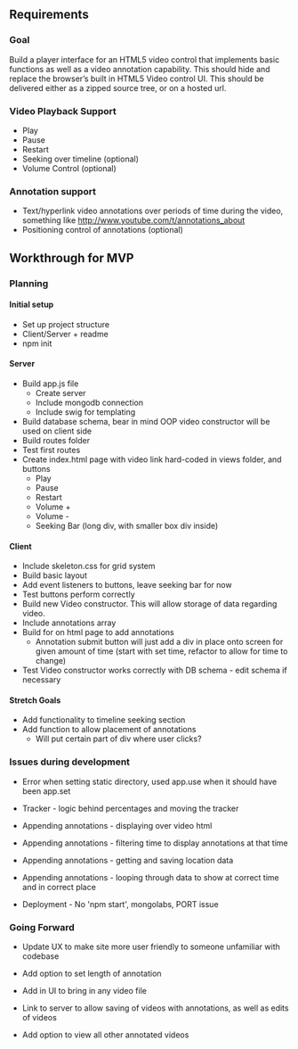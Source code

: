 ## Requirements

### Goal

Build a player interface for an HTML5 video control that implements basic functions as well as a video annotation capability. This should hide and replace the browser’s built in HTML5 Video control UI. This should be delivered either as a zipped source tree, or on a hosted url.

### Video Playback Support

 - Play
 - Pause
 - Restart
 - Seeking over timeline (optional)
 - Volume Control (optional)

### Annotation support

 - Text/hyperlink video annotations over periods of time during the video, something like http://www.youtube.com/t/annotations_about
 - Positioning control of annotations (optional)


## Workthrough for MVP

### Planning

#### Initial setup

 - Set up project structure
 - Client/Server + readme
 - npm init

#### Server

 - Build app.js file
   - Create server
   - Include mongodb connection
   - Include swig for templating
 - Build database schema, bear in mind OOP video constructor will be used on client side
 - Build routes folder
 - Test first routes
 - Create index.html page with video link hard-coded in views folder, and buttons
   - Play
   - Pause
   - Restart
   - Volume +
   - Volume -
   - Seeking Bar (long div, with smaller box div inside)

#### Client

 - Include skeleton.css for grid system
 - Build basic layout
 - Add event listeners to buttons, leave seeking bar for now
 - Test buttons perform correctly
 - Build new Video constructor. This will allow storage of data regarding video.
 - Include annotations array
 - Build for on html page to add annotations
   - Annotation submit button will just add a div in place onto screen for given amount of time (start with set time, refactor to allow for time to change)
 - Test Video constructor works correctly with DB schema - edit schema if necessary

 #### Stretch Goals

 - Add functionality to timeline seeking section
 - Add function to allow placement of annotations
   - Will put certain part of div where user clicks?


### Issues during development

 - Error when setting static directory, used app.use when it should have been app.set

- Tracker - logic behind percentages and moving the tracker

- Appending annotations - displaying over video html

- Appending annotations - filtering time to display annotations at that time

- Appending annotations - getting and saving location data

- Appending annotations - looping through data to show at correct time and in correct place

- Deployment - No 'npm start', mongolabs, PORT issue

### Going Forward

- Update UX to make site more user friendly to someone unfamiliar with codebase

- Add option to set length of annotation

- Add in UI to bring in any video file

- Link to server to allow saving of videos with annotations, as well as edits of videos

- Add option to view all other annotated videos

